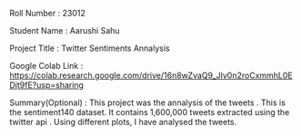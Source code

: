 Roll Number       :  23012

Student Name      :  Aarushi Sahu

Project Title     :  Twitter Sentiments Annalysis

Google Colab Link :  https://colab.research.google.com/drive/16n8wZvaQ9_JIv0n2roCxmmhL0EDjt9fE?usp=sharing

Summary(Optional) :  This project was the annalysis of the tweets . This is the sentiment140 dataset. It contains 1,600,000 tweets extracted using the twitter api .
                     Using different plots, I have analysed the tweets.
